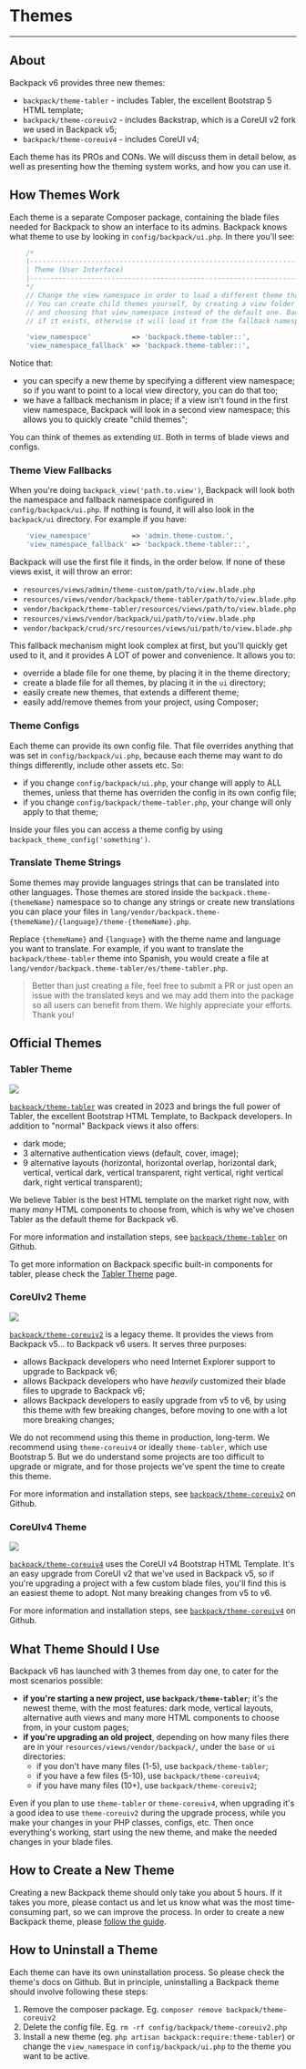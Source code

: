# Themes

---

<a name="about"></a>
## About

Backpack v6 provides three new themes:
- `backpack/theme-tabler` - includes Tabler, the excellent Bootstrap 5 HTML template;
- `backpack/theme-coreuiv2` - includes Backstrap, which is a CoreUI v2 fork we used in Backpack v5;
- `backpack/theme-coreuiv4` - includes CoreUI v4;

Each theme has its PROs and CONs. We will discuss them in detail below, as well as presenting how the theming system works, and how you can use it.


<a name="how-themes-work"></a>
## How Themes Work

Each theme is a separate Composer package, containing the blade files needed for Backpack to show an interface to its admins. Backpack knows what theme to use by looking in `config/backpack/ui.php`. In there you'll see:

```php
    /*
    |--------------------------------------------------------------------------
    | Theme (User Interface)
    |--------------------------------------------------------------------------
    */
    // Change the view namespace in order to load a different theme than the one Backpack provides.
    // You can create child themes yourself, by creating a view folder anywhere in your resources/views
    // and choosing that view_namespace instead of the default one. Backpack will load a file from there
    // if it exists, otherwise it will load it from the fallback namespace.

    'view_namespace'          => 'backpack.theme-tabler::',
    'view_namespace_fallback' => 'backpack.theme-tabler::',
```

Notice that:
- you can specify a new theme by specifying a different view namespace; so if you want to point to a local view directory, you can do that too;
- we have a fallback mechanism in place; if a view isn't found in the first view namespace, Backpack will look in a second view namespace; this allows you to quickly create "child themes";

You can think of themes as extending `UI`. Both in terms of blade views and configs.

<a name="theme-view-fallbacks"></a>
### Theme View Fallbacks

When you're doing `backpack_view('path.to.view')`, Backpack will look both the namespace and fallback namespace configured in `config/backpack/ui.php`. If nothing is found, it will also look in the `backpack/ui` directory. For example if you have:
```php
    'view_namespace'          => 'admin.theme-custom.',
    'view_namespace_fallback' => 'backpack.theme-tabler::',
```
Backpack will use the first file it finds, in the order below. If none of these views exist, it will throw an error:
- `resources/views/admin/theme-custom/path/to/view.blade.php`
- `resources/views/vendor/backpack/theme-tabler/path/to/view.blade.php`
- `vendor/backpack/theme-tabler/resources/views/path/to/view.blade.php`
- `resources/views/vendor/backpack/ui/path/to/view.blade.php`
- `vendor/backpack/crud/src/resources/views/ui/path/to/view.blade.php`

This fallback mechanism might look complex at first, but you'll quickly get used to it, and it provides A LOT of power and convenience. It allows you to:
- override a blade file for one theme, by placing it in the theme directory;
- create a blade file for all themes, by placing it in the `ui` directory;
- easily create new themes, that extends a different theme;
- easily add/remove themes from your project, using Composer;

<a name="theme-configs"></a>
### Theme Configs

Each theme can provide its own config file. That file overrides anything that was set in `config/backpack/ui.php`, because each theme may want to do things differently, include other assets etc. So:
- if you change `config/backpack/ui.php`, your change will apply to ALL themes, unless that theme has overriden the config in its own config file;
- if you change `config/backpack/theme-tabler.php`, your change will only apply to that theme;

Inside your files you can access a theme config by using `backpack_theme_config('something')`.


<a name="translate-theme-strings"></a>
### Translate Theme Strings

Some themes may provide languages strings that can be translated into other languages. Those themes are stored inside the `backpack.theme-{themeName}` namespace so to change any strings or create new translations you can place your files in `lang/vendor/backpack.theme-{themeName}/{language}/theme-{themeName}.php`.

Replace `{themeName}` and `{language}` with the theme name and language you want to translate. For example, if you want to translate the `backpack/theme-tabler` theme into Spanish, you would create a file at `lang/vendor/backpack.theme-tabler/es/theme-tabler.php`.

> Better than just creating a file, feel free to submit a PR or just open an issue with the translated keys and we may add them into the package so all users can benefit from them. We highly appreciate your efforts. Thank you!

<a name="how-themes-work"></a>
## Official Themes

<a name="tabler-theme"></a>
### Tabler Theme

![](https://user-images.githubusercontent.com/1032474/240274915-f45460a7-b876-432c-82c3-b0b3c60a39f2.png)

[`backpack/theme-tabler`](https://github.com/Laravel-Backpack/theme-tabler) was created in 2023 and brings the full power of Tabler, the excellent Bootstrap HTML Template, to Backpack developers. In addition to "normal" Backpack views it also offers:
- dark mode;
- 3 alternative authentication views (default, cover, image);
- 9 alternative layouts (horizontal, horizontal overlap, horizontal dark, vertical, vertical dark, vertical transparent, right vertical, right vertical dark, right vertical transparent);

We believe Tabler is the best HTML template on the market right now, with many _many_ HTML components to choose from, which is why we've chosen Tabler as the default theme for Backpack v6.

For more information and installation steps, see [`backpack/theme-tabler`](https://github.com/Laravel-Backpack/theme-tabler) on Github.

To get more information on Backpack specific built-in components for tabler, please check the [Tabler Theme](https://backpackforlaravel.com/docs/theme-tabler) page.

<a name="coreuiv2-theme"></a>
### CoreUIv2 Theme

![](https://user-images.githubusercontent.com/1032474/240272550-456499a0-ef31-48a1-a985-1de3ff6107e5.png)

[`backpack/theme-coreuiv2`](https://github.com/Laravel-Backpack/theme-coreuiv2) is a legacy theme. It provides the views from Backpack v5... to Backpack v6 users. It serves three purposes:
- allows Backpack developers who need Internet Explorer support to upgrade to Backpack v6;
- allows Backpack developers who have _heavily_ customized their blade files to upgrade to Backpack v6;
- allows Backpack developers to easily upgrade from v5 to v6, by using this theme with few breaking changes, before moving to one with a lot more breaking changes;

We do not recommend using this theme in production, long-term. We recommend using `theme-coreuiv4` or ideally `theme-tabler`, which use Bootstrap 5. But we do understand some projects are too difficult to upgrade or migrate, and for those projects we've spent the time to create this theme.

For more information and installation steps, see [`backpack/theme-coreuiv2`](https://github.com/Laravel-Backpack/theme-coreuiv2) on Github.

<a name="tabler-theme"></a>
### CoreUIv4 Theme

![](https://user-images.githubusercontent.com/1032474/240274314-184d328e-0e6c-4d67-942b-4e4d4efd96c8.png)

[`backpack/theme-coreuiv4`](https://github.com/Laravel-Backpack/theme-coreuiv4) uses the CoreUI v4 Bootstrap HTML Template. It's an easy upgrade from CoreUI v2 that we've used in Backpack v5, so if you're upgrading a project with a few custom blade files, you'll find this is an easiest theme to adopt. Not many breaking changes from v5 to v6.

For more information and installation steps, see [`backpack/theme-coreuiv4`](https://github.com/Laravel-Backpack/theme-coreuiv4) on Github.

<a name="what-theme-should-i-use"></a>
## What Theme Should I Use

Backpack v6 has launched with 3 themes from day one, to cater for the most scenarios possible:
- **if you're starting a new project, use `backpack/theme-tabler`**; it's the newest theme, with the most features: dark mode, vertical layouts, alternative auth views and many more HTML components to choose from, in your custom pages;
- **if you're upgrading an old project**, depending on how many files there are in your `resources/views/vendor/backpack/`, under the `base` or `ui` directories:
    - if you don't have many files (1-5), use `backpack/theme-tabler`;
    - if you have a few files (5-10), use `backpack/theme-coreuiv4`;
    - if you have many files (10+), use `backpack/theme-coreuiv2`;

Even if you plan to use `theme-tabler` or `theme-coreuiv4`, when upgrading it's a good idea to use `theme-coreuiv2` during the upgrade process, while you make your changes in your PHP classes, configs, etc. Then once everything's working, start using the new theme, and make the needed changes in your blade files.

<a name="how-to-create-a-new-theme"></a>
## How to Create a New Theme

Creating a new Backpack theme should only take you about 5 hours. If it takes you more, please contact us and let us know what was the most time-consuming part, so we can improve the process. In order to create a new Backpack theme, please [follow the guide](/docs/{{version}}/add-ons-tutorial-how-to-create-a-theme).

<a name="how-to-uninstall-a-theme"></a>
## How to Uninstall a Theme

Each theme can have its own uninstallation process. So please check the theme's docs on Github. But in principle, uninstalling a Backpack theme should involve following these steps:

1. Remove the composer package. Eg. `composer remove backpack/theme-coreuiv2`
2. Delete the config file. Eg. `rm -rf config/backpack/theme-coreuiv2.php`
3. Install a new theme (eg. `php artisan backpack:require:theme-tabler`) or change the `view_namespace` in `config/backpack/ui.php` to the theme you want to be active.
